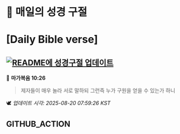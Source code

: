 # 🙏 매일의 성경 구절
# [Daily Bible verse]
## [![README에 성경구절 업데이트](https://github.com/DONGSUKA/first_test/actions/workflows/update-readme-bible.yml/badge.svg)](https://github.com/DONGSUKA/first_test/actions/workflows/update-readme-bible.yml)
<!-- START_BIBLE_VERSE -->
📖 **마가복음 10:26**
> 제자들이 매우 놀라 서로 말하되 그런즉 누가 구원을 얻을 수 있는가 하니

🕊️ _업데이트 시각: 2025-08-20 07:59:26 KST_
  <!-- END_BIBLE_VERSE -->
## GITHUB_ACTION

